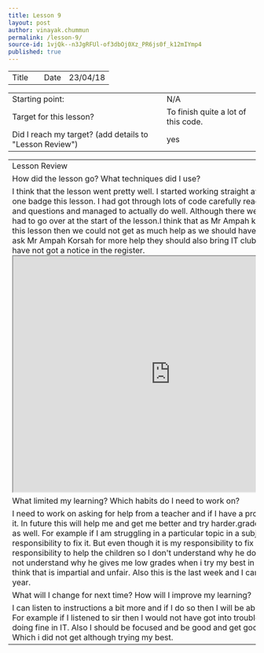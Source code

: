 ```yaml
---
title: Lesson 9
layout: post
author: vinayak.chummun
permalink: /lesson-9/
source-id: 1vjQk--n3JgRFUl-of3dbOj0Xz_PR6js0f_k12mIYmp4
published: true
---
```

<table>
  <tr>
    <td>Title</td>
    <td></td>
    <td>Date</td>
    <td>23/04/18</td>
  </tr>
</table>


<table>
  <tr>
    <td>Starting point:</td>
    <td>N/A</td>
  </tr>
  <tr>
    <td>Target for this lesson?</td>
    <td>To finish quite a lot of this code.</td>
  </tr>
  <tr>
    <td>Did I reach my target? 
(add details to "Lesson Review")</td>
    <td>yes</td>
  </tr>
</table>


<table>
  <tr>
    <td>Lesson Review</td>
  </tr>
  <tr>
    <td>How did the lesson go? What techniques did I use?</td>
  </tr>
  <tr>
    <td>I think that the lesson went pretty well. I started working straight away, this time I got one badge this lesson. I had got through lots of code carefully reading the examples and questions and managed to actually do well. Although there were a few things we had to go over at the start of the lesson.I think that as Mr Ampah korsah was not here this lesson then we could not get as much help as we should have got.I should also ask Mr Ampah Korsah for more help they should also bring IT club back on as we still have not got a notice in the register. <iframe src="https://drive.google.com/file/d/1FhwWuRcaHi1DDBfsuZC3eeBUk80_t1P9/preview" width="640" height="480"></iframe>
    </td>
  </tr>
  <tr>
    <td>What limited my learning? Which habits do I need to work on? </td>
  </tr>
  <tr>
    <td>I need to work on asking for help from a teacher and if I have a problem I need to fix it. In future this will help me and get me better and try harder.grades in other subjects as well. For example if I am struggling in a particular topic in a subject It is my responsibility to fix it. But even though it is my responsibility to fix it. It is the teachers responsibility to help the children so I don't understand why he does not. Also I do not understand why he gives me low grades when i try my best in IT so I personally think that is impartial and unfair. Also this is the last week and I can do better next year.</td>
  </tr>
  <tr>
    <td>What will I change for next time? How will I improve my learning?</td>
  </tr>
  <tr>
    <td>I can listen to instructions a bit more and if I do so then I will be able to do better in IT. For example if I listened to sir then I would not have got into trouble and would be doing fine in IT. Also I should be focused and be good and get good grades in IT. Which i did not get although trying my best. </td>
  </tr>
</table>


